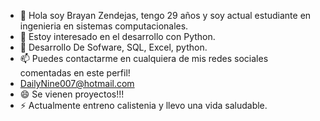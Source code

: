 - 👋 Hola soy Brayan Zendejas, tengo 29 años y soy actual estudiante en ingenieria en sistemas computacionales.
- 👀 Estoy interesado en el desarrollo con Python.
- 🌱 Desarrollo De Sofware, SQL, Excel, python.
- 📫 Puedes contactarme en cualquiera de mis redes sociales comentadas en este perfil!
- DailyNine007@hotmail.com
- 😄 Se vienen proyectos!!!
- ⚡ Actualmente entreno calistenia y llevo una vida saludable.
